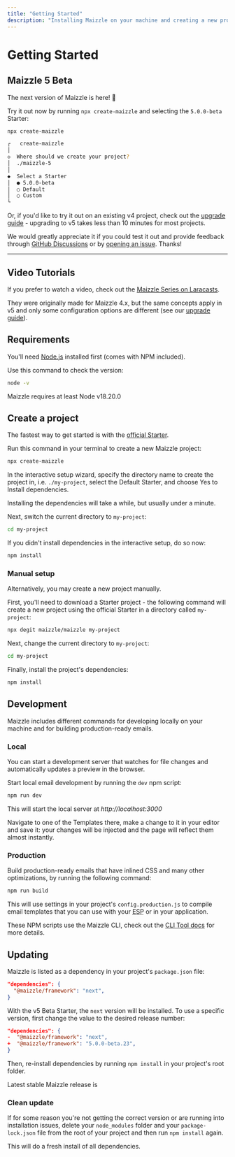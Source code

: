 ```yaml
---
title: "Getting Started"
description: "Installing Maizzle on your machine and creating a new project."
---
```


# Getting Started

## Maizzle 5 Beta

The next version of Maizzle is here! 🥳

Try it out now by running `npx create-maizzle` and selecting the `5.0.0-beta` Starter:

```sh example no-root no-copy
npx create-maizzle

┌   create-maizzle
│
◇  Where should we create your project?
│  ./maizzle-5
│
◆  Select a Starter
│  ● 5.0.0-beta
│  ○ Default
│  ○ Custom
└
```

Or, if you'd like to try it out on an existing v4 project, check out the [upgrade guide](/docs/upgrade-guide) - upgrading to v5 takes less than 10 minutes for most projects.

We would greatly appreciate it if you could test it out and provide feedback through [GitHub Discussions](https://github.com/orgs/maizzle/discussions) or by [opening an issue](https://github.com/maizzle/framework/issues/new). Thanks!

---

## Video Tutorials

If you prefer to watch a video, check out the [Maizzle Series on Laracasts](https://laracasts.com/series/build-html-emails-with-maizzle).

They were originally made for Maizzle 4.x, but the same concepts apply in v5 and only some configuration options are different (see our [upgrade guide](/docs/upgrade-guide)).

## Requirements

You'll need [Node.js](https://nodejs.org/en/download/) installed first (comes with NPM included).

Use this command to check the version:

```sh
node -v
```

<Alert>Maizzle requires at least Node v18.20.0</Alert>

## Create a project

The fastest way to get started is with the [official Starter](https://github.com/maizzle/maizzle).

Run this command in your terminal to create a new Maizzle project:

```sh
npx create-maizzle
```

In the interactive setup wizard, specify the directory name to create the project in, i.e. `./my-project`, select the Default Starter, and choose Yes to Install dependencies.

Installing the dependencies will take a while, but usually under a minute.

Next, switch the current directory to `my-project`:

```sh
cd my-project
```

If you didn't install dependencies in the interactive setup, do so now:

```sh
npm install
```

### Manual setup

Alternatively, you may create a new project manually.

First, you'll need to download a Starter project - the following command will create a new project using the official Starter in a directory called `my-project`:

```sh
npx degit maizzle/maizzle my-project
```

Next, change the current directory to `my-project`:

```sh
cd my-project
```

Finally, install the project's dependencies:

```sh
npm install
```

## Development

Maizzle includes different commands for developing locally on your machine and for building production-ready emails.

### Local

You can start a development server that watches for file changes and automatically updates a preview in the browser.

Start local email development by running the `dev` npm script:

```sh
npm run dev
```

This will start the local server at _http://localhost:3000_

Navigate to one of the Templates there, make a change to it in your editor and save it: your changes will be injected and the page will reflect them almost instantly.

### Production

Build production-ready emails that have inlined CSS and many other optimizations, by running the following command:

```sh
npm run build
```

This will use settings in your project's `config.production.js` to compile email templates that you can use with your <abbr title="Email Service Provider">ESP</abbr> or in your application.

<Alert>These NPM scripts use the Maizzle CLI, check out the [CLI Tool docs](/docs/cli) for more details.</Alert>

## Updating

Maizzle is listed as a dependency in your project's `package.json` file:

```json [package.json]
"dependencies": {
  "@maizzle/framework": "next",
}
```

With the v5 Beta Starter, the `next` version will be installed. To use a specific version, first change the value to the desired release number:

```json [package.json] diff no-copy
"dependencies": {
-  "@maizzle/framework": "next",
+  "@maizzle/framework": "5.0.0-beta.23",
}
```

Then, re-install dependencies by running `npm install` in your project's root folder.

<Alert>Latest stable Maizzle release is <LatestRelease></LatestRelease></Alert>

### Clean update

If for some reason you're not getting the correct version or are running into installation issues, delete your `node_modules` folder and your `package-lock.json` file from the root of your project and then run `npm install` again.

This will do a fresh install of all dependencies.
